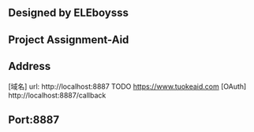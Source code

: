 ## Designed by ELEboysss

## Project Assignment-Aid

## Address
[域名] url: http://localhost:8887
TODO https://www.tuokeaid.com
[OAuth] http://localhost:8887/callback

## Port:8887
